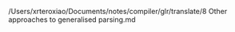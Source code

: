 /Users/xrteroxiao/Documents/notes/compiler/glr/translate/8 Other approaches to generalised parsing.md